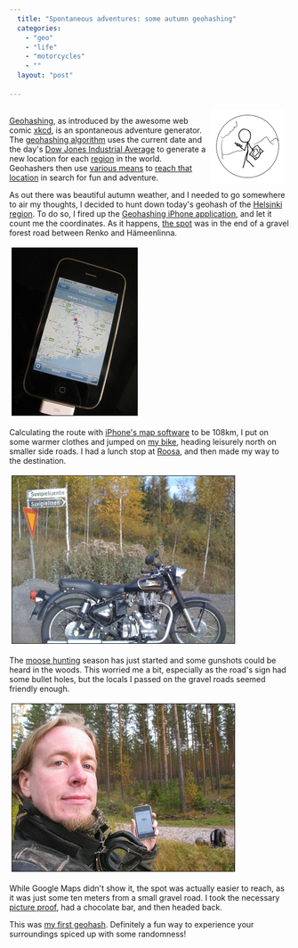 ```yaml
---
  title: "Spontaneous adventures: some autumn geohashing"
  categories: 
    - "geo"
    - "life"
    - "motorcycles"
    - ""
  layout: "post"

---
```

<p>
<img src="/files/Landgeohash.png" height="135" width="135" border="0" align="right" hspace="8" vspace="4" alt="Land Geohash" title="Land Geohash" /><br /><a href="http://wiki.xkcd.com/geohashing/Main_Page">Geohashing</a>, as introduced by the awesome web comic <a href="http://xkcd.com/">xkcd</a>, is an spontaneous adventure generator. The <a href="http://wiki.xkcd.com/geohashing/Algorithm">geohashing algorithm</a> uses the current date and the day's <a href="http://en.wikipedia.org/wiki/Dow_Jones_Industrial_Average">Dow Jones Industrial Average</a> to generate a new location for each <a href="http://wiki.xkcd.com/geohashing/Graticule">region</a> in the world. Geohashers then use <a href="http://wiki.xkcd.com/geohashing/Achievements#Getting_There">various means</a> to <a href="http://wiki.xkcd.com/geohashing/Expedition">reach that location</a> in search for fun and adventure.
</p><p>
As out there was beautiful autumn weather, and I needed to go somewhere to air my thoughts, I decided to hunt down today's geohash of the <a href="http://wiki.xkcd.com/geohashing/Helsinki%2C_Finland">Helsinki region</a>. To do so, I fired up the <a href="http://phobos.apple.com/WebObjects/MZStore.woa/wa/viewSoftware?id=284951057&amp;mt=8.">Geohashing iPhone application</a>, and let it count me the coordinates. As it happens, <a href="http://irc.peeron.com/xkcd/map/map.html?date=2008-09-27&amp;lat=60&amp;long=24&amp;zoom=8">the spot</a> was in the end of a gravel forest road between Renko and Hämeenlinna.
</p><p>
<a href="/files/2008-09-27_iphone_108km_to_geohash.jpg"><img src="/files/2008-09-27_iphone_108km_to_geohash-tm.jpg" height="300" width="225" border="1" hspace="4" vspace="4" alt="iPhone calculates 108km to the hash" title="iPhone calculates 108km to the hash" /></a>
</p><p>
Calculating the route with <a href="http://www.mcwetboy.net/maproom/2007/01/iphone_includes.php">iPhone's map software</a> to be 108km, I put on some warmer clothes and jumped on <a href="http://bergie.iki.fi/blog/royal_enfield-built_like_a_gun/">my bike</a>, heading leisurely north on smaller side roads. I had a lunch stop at <a href="http://www.ravintolakeskus.fi/ravintolat/Rajam%E4ki/Kahvila+Roosa/3975">Roosa</a>, and then made my way to the destination.
</p><p>
<a href="/files/2008-09-27_Enfield_near_the_geohash.jpg"><img src="/files/2008-09-27_Enfield_near_the_geohash-tm.jpg" height="300" width="400" border="1" hspace="4" vspace="4" alt="Royal Enfield - the ultimate geohashing machine" title="Royal Enfield - the ultimate geohashing machine" /></a>
</p><p>
The <a href="http://www.visitfinland.com/w5/index.nsf/(pages)/Hunting">moose hunting</a> season has just started and some gunshots could be heard in the woods. This worried me a bit, especially as the road's sign had some bullet holes, but the locals I passed on the gravel roads seemed friendly enough.
</p><p>
<a href="/files/2008-09-27_bergie_proud_geohasher.jpg"><img src="/files/2008-09-27_bergie_proud_geohasher-tm.jpg" height="300" width="400" border="1" hspace="4" vspace="4" alt="Bergie: a proud new geohasher" title="Bergie: a proud new geohasher" /></a>
</p><p>
While Google Maps didn't show it, the spot was actually easier to reach, as it was just some ten meters from a small gravel road. I took the necessary <a href="http://wiki.xkcd.com/geohashing/Achievements#Proof">picture proof</a>, had a chocolate bar, and then headed back.
</p><p>
This was <a href="http://wiki.xkcd.com/geohashing/2008-09-27_60_24">my first geohash</a>. Definitely a fun way to experience your surroundings spiced up with some randomness!
</p>